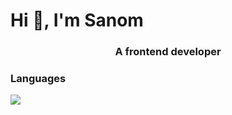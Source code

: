 <h1 align="left">Hi 👋, I'm Sanom </h1>
<h3 align="center">A frontend developer</h3>
<h3 align="left">Languages </h3>
<p align="left">
    <img src="[https://skillicons.dev/icons?i=c++](https://skillicons.dev/icons?i=all)" />
</p>
